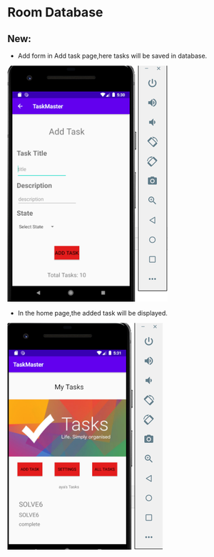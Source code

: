 # Room Database

## New:
- Add form in Add task page,here tasks will be saved in database.

![](https://github.com/AyaaBe95/TaskMaster/blob/main/images/addTaskForm.PNG)

- In the home page,the added task will be displayed.

![](https://github.com/AyaaBe95/TaskMaster/blob/main/images/homeTask.PNG)

